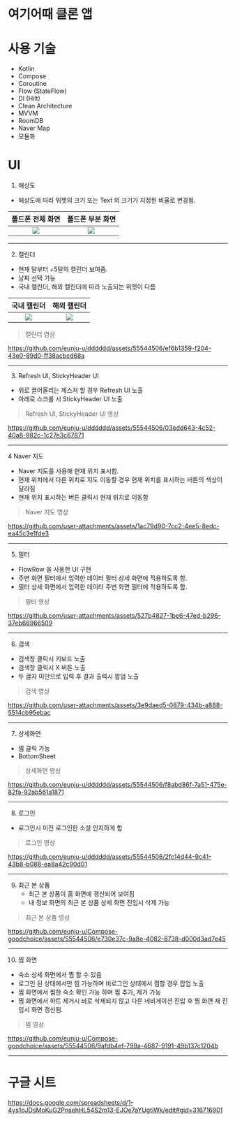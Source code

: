 

# 여기어때 클론 앱

# 사용 기술

* Kotlin
* Compose
* Coroutine
* Flow (StateFlow)
* DI (Hilt)
* Clean Architecture
* MVVM
* RoomDB
* Naver Map
* 모듈화
  
# UI

1. 해상도
  * 해상도에 따라 위젯의 크기 또는 Text 의 크기가 지정된 비율로 변경됨.

   폴드폰 전체 화면    |       폴드폰 부분 화면        |
:-------------------------:|:-------------------------:
![](https://github.com/eunju-u/dddddd/assets/55544506/4c7ce3c7-9037-4889-8ee1-7891466b2af6)  |  ![](https://github.com/eunju-u/dddddd/assets/55544506/7c5a9238-1634-406d-91e3-58afb3f230d7)

--------
 
2. 캘린더
  * 현재 달부터 +5달의 캘린더 보여줌.
  * 날짜 선택 가능
  * 국내 캘린더, 해외 캘린더에 따라 노출되는 위젯이 다름

   국내 캘린더    |       해외 캘린더        |
:-------------------------:|:-------------------------:
![](https://github.com/eunju-u/dddddd/assets/55544506/f32013a5-2310-484e-8e66-070f8103cded)  |  ![](https://github.com/eunju-u/dddddd/assets/55544506/9d87df38-d9ad-49dc-8797-358072770227)

  > 캘린더 영상

  https://github.com/eunju-u/dddddd/assets/55544506/ef6b1359-f204-43e0-89d0-ff38acbcd68a

--------
 
3. Refresh UI, StickyHeader UI
  * 위로 끌어올리는 제스처 할 경우 Refresh UI 노출
  * 아래로 스크롤 시 StickyHeader UI 노출

  > Refresh UI, StickyHeader UI 영상

  https://github.com/eunju-u/dddddd/assets/55544506/03edd643-4c52-40a8-982c-1c27e3c67871

--------

4 Naver 지도
  * Naver 지도를 사용해 현재 위치 표시함.
  * 현재 위치에서 다른 위치로 지도 이동할 경우 현재 위치를 표시하는 버튼의 색상이 달라짐
  * 현재 위치 표시하는 버튼 클릭시 현재 위치로 이동함

  > Naver 지도 영상

  https://github.com/user-attachments/assets/1ac79d90-7cc2-4ee5-8edc-ea45c3e1fde3

--------

5. 필터
  * FlowRow 을 사용한 UI 구현
  * 주변 화면 필터에서 입력한 데이터 필터 상세 화면에 적용하도록 함.
  * 필터 상세 화면에서 입력한 데이터 주변 화면 필터에 적용하도록 함.

  > 필터 영상

  https://github.com/user-attachments/assets/527b4827-1be6-47ed-b296-37eb66966509
  
--------

6. 검색
  * 검색창 클릭시 키보드 노출
  * 검색창 클릭시 X 버튼 노출
  * 두 글자 미만으로 입력 후 결과 출력시 팝업 노출

  > 검색 영상

  https://github.com/user-attachments/assets/3e9daed5-0879-434b-a888-5514cb95ebac

--------

7. 상세화면
  * 찜 클릭 가능
  * BottomSheet 

  > 상세화면 영상
  
  https://github.com/eunju-u/dddddd/assets/55544506/f8abd86f-7a51-475e-82fa-92ab561a1871


--------

8. 로그인
  * 로그인시 이전 로그인한 소셜 인지하게 함

  > 로그인 영상
  
  https://github.com/eunju-u/dddddd/assets/55544506/2fc14d44-9c41-43b8-b088-ea8a42c90d01


--------

9. 최근 본 상품
   * 최근 본 상품이 홈 화면에 갱신되어 보여짐
   * 내 정보 화면의 최근 본 상품 상세 화면 진입시 삭제 가능

  > 최근 본 상품 영상
  
  https://github.com/eunju-u/Compose-goodchoice/assets/55544506/e730e37c-9a8e-4082-8738-d000d3ad7e45


--------

10. 찜 화면
   * 숙소 상세 화면에서 찜 할 수 있음
   * 로그인 된 상태에서만 찜 가능하며 비로그인 상태에서 찜할 경우 팝업 노출
   * 찜 화면에서 찜한 숙소 확인 가능 하며 찜 추가, 제거 가능
   * 찜 화면에서 하트 제거시 바로 삭제되지 않고 다른 네비게이션 진입 후 찜 화면 재 진입시 화면 갱신됨.

  > 찜 영상
  
  https://github.com/eunju-u/Compose-goodchoice/assets/55544506/9afdb4ef-799a-4687-9191-49b137c1204b


--------

# 구글 시트

https://docs.google.com/spreadsheets/d/1-4ys1pJDsMoKuG2PnsehHL54S2m13-EJOe7aYUgtiWk/edit#gid=316716901
